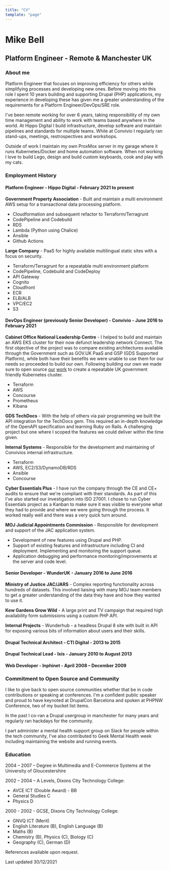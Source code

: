 ```yaml
---
title: "CV"
template: "page"
---
```


# Mike Bell
## Platform Engineer - Remote & Manchester UK

### About me

Platform Engineer that focuses on improving efficiency for others while simplifying processes and developing new ones. Before moving into this role I spent 10 years building and supporting Drupal (PHP) applications, my experience in developing these has given me a greater understanding of the requirements for a Platform Engineer/DevOps/SRE role.

I've been remote working for over 6 years, taking responsibility of my own time management and ability to work with teams based anywhere in the world. At Hippo Digital I build infrastructure, develop software and maintain pipelines and standards for multiple teams. While at Convivio I regularly ran stand-ups, meetings, restrospectives and workshops.

Outside of work I maintain my own ProxMox server in my garage where it runs Kubernetes/Docker and home automation software. When not working I love to build Lego, design and build custom keyboards, cook and play with my cats.

### Employment History

#### Platform Engineer - Hippo Digital - February 2021 to present

**Government Property Association** - Built and maintain a multi environment AWS setup for a transactional data processing platform.

* Cloudformation and subsequent refactor to Terraform/Terragrunt
* CodePipeline and Codebuild
* RDS
* Lambda (Python using Chalice)
* Ansible
* Github Actions

**Large Company** - PaaS for highly available multilingual static sites with a focus on security.

* Terraform/Terragrunt for a repeatable multi environment platform
* CodePipeline, Codebuild and CodeDeploy
* API Gateway
* Cognito
* Cloudfront
* ECR
* ELB/ALB
* VPC/EC2
* S3

#### DevOps Engineer (previously Senior Developer) - Convivio - June 2016 to February 2021

**Cabinet Office National Leadership Centre** - I helped to build and maintain an AWS EKS cluster for their now defunct leadership network Connect. The first objective of the project was to compare existing architectures available through the Government such as GOV.UK PaaS and GSP (GDS Supported Platform), while both have their benefits we were unable to use them for our needs so proceeded to build our own. Following building our own we made sure to open source [our](https://github.com/cabinetoffice/national-leadership-centre-terragrunt) [work](https://github.com/cabinetoffice/national-leadership-centre-terraform) to create a repeatable UK government friendly Kubernetes cluster.

* Terraform
* AWS
* Concourse
* Prometheus
* Kibana

**GDS TechDocs** - With the help of others via pair programming we built the API integration for the TechDocs gem. This required an in-depth knowledge of the OpenAPI specification and learning Ruby on Rails. A challenging project but one where I scoped the features we could deliver within the time given.

**Internal Systems** - Responsible for the development and maintaining of Convivios internal infrastructure.

* Terraform
* AWS, EC2/S3/DynamoDB/RDS
* Ansible
* Concourse

**Cyber Essentials Plus** - I have run the company through the CE and CE+ audits to ensure that we're compliant with their standards. As part of this I've also started our investigation into ISO 27001. I chose to run Cyber Essentials project as a Kanban to make sure it was visible to everyone what they had to provide and where we were going through the process. It worked really well and there was a very quick turn around.

**MOJ Judicial Appointments Commission** - Responsible for development and support of the JAC application system.

* Development of new features using Drupal and PHP.
* Support of existing features and infrastructure including CI and deployment. Implementing and monitoring the support queue.
* Application debugging and performance monitoring/improvements at the server and code level.

#### Senior Developer - WunderUK - January 2016 to June 2016

**Ministry of Justice JAC/JARS** - Complex reporting functionality across hundreds of datasets. This involved liaising with many MOJ team members to get a greater understanding of the data they have and how they wanted to use it.

**Kew Gardens Grow Wild** - A large print and TV campaign that required high availability form submissions using a custom PHP API.

**Internal Projects** - Wunderhub - a headless Drupal 8 site with built in API for exposing various bits of information about users and their skills.

#### Drupal Technical Architect - CTI Digital - 2013 to 2015

#### Drupal Technical Lead - Ixis - January 2010 to August 2013

#### Web Developer - Inphinet - April 2008 – December 2009

### Commitment to Open Source and Community

I like to give back to open source communities whether that be in code contributions or speaking at conferences. I'm a confident public speaker and proud to have keynoted at DrupalCon Barcelona and spoken at PHPNW Conference, two of my bucket list items.

In the past I co-ran a Drupal usergroup in manchester for many years and regularly ran hackdays for the community.

I part administer a mental health support group on Slack for people within the tech community, I've also contributed to Geek Mental Health week including maintaining the website and running events.

### Education

2004 – 2007 – Degree in Multimedia and E-Commerce Systems at the University of Gloucestershire

2002 – 2004 – A Levels, Dixons City Technology College:

* AVCE ICT (Double Award) - BB
* General Studies C
* Physics D

2000 - 2002 - GCSE, Dixons City Technology College:

* GNVQ ICT (Merit)
* English Literature (B), English Language (B)
* Maths (B)
* Chemistry (B), Physics (C), Biology (C)
* Geography (C), German (D)

References available upon request.

Last updated 30/12/2021